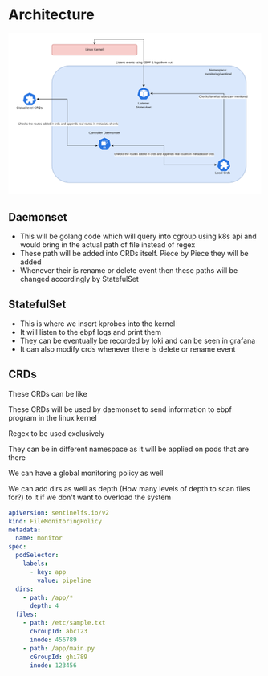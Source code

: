 # Architecture

![1752410338305](../image/architecture/1752410338305.png)

## Daemonset

* This will be golang code which will query into cgroup using k8s api and would bring in the actual path of file instead of regex
* These path will be added into CRDs itself. Piece by Piece they will be added
* Whenever their is rename or delete event then these paths will be changed accordingly by StatefulSet

## StatefulSet

* This is where we insert kprobes into the kernel
* It will listen to the ebpf logs and print them
* They can be eventually be recorded by loki and can be seen in grafana
* It can also modify crds whenever there is delete or rename event

## CRDs

These CRDs can be like

These CRDs will be used by daemonset to send information to ebpf program in the linux kernel

Regex to be used exclusively

They can be in different namespace as it will be applied on pods that are there

We can have a global monitoring policy as well

We can add dirs as well as depth (How many levels of depth to scan files for?) to it if we don't want to overload the system

```yaml
apiVersion: sentinelfs.io/v2
kind: FileMonitoringPolicy
metadata:
  name: monitor
spec:
  podSelector:
    labels:
      - key: app
        value: pipeline
  dirs:
    - path: /app/*
      depth: 4
  files:
    - path: /etc/sample.txt
      cGroupId: abc123
      inode: 456789
    - path: /app/main.py
      cGroupId: ghi789
      inode: 123456
```
